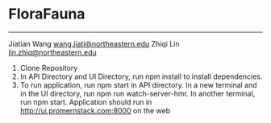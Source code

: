# FloraFauna

----
Jiatian Wang   wang.jiati@northeastern.edu
Zhiqi Lin lin.zhiq@northeastern.edu

1. Clone Repository
2. In API Directory and UI Directory, run npm install to install dependencies.
3. To run application, run npm start in API directory. In a new terminal and in the UI directory, run npm run watch-server-hmr. In another terminal, run npm start.
Application should run in http://ui.promernstack.com:8000 on the web
